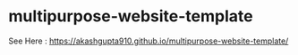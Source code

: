 # multipurpose-website-template

See Here : https://akashgupta910.github.io/multipurpose-website-template/
